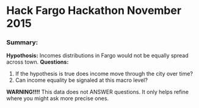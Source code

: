 # Hack Fargo Hackathon November 2015

### Summary:
**Hypothosis:** Incomes distributions in Fargo would not be equally spread across town.
**Questions:**
1. If the hypothesis is true does income move through the city over time?
2. Can income equality be signaled at this macro level?

**WARNING!!!!**
This data does not ANSWER questions. It only helps refine where you might ask more precise ones.
